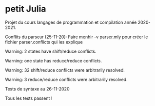 # petit Julia
Projet du cours langages de programmation et compilation année 2020-2021.


Conflits du parseur (25-11-20):
Faire menhir -v parser.mly pour créer le fichier parser.conflicts qui les explique

Warning: 2 states have shift/reduce conflicts.

Warning: one state has reduce/reduce conflicts.

Warning: 32 shift/reduce conflicts were arbitrarily resolved.

Warning: 3 reduce/reduce conflicts were arbitrarily resolved.


Tests de syntaxe au 26-11-2020 

Tous les tests passent !
